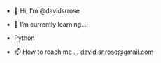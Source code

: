 - 👋 Hi, I’m @davidsrrose
- 🌱 I’m currently learning...
- Python

- 📫 How to reach me ... 
    david.sr.rose@gmail.com

<!---
davidsrrose/davidsrrose is a ✨ special ✨ repository because its `README.md` (this file) appears on your GitHub profile.
You can click the Preview link to take a look at your changes.
--->

